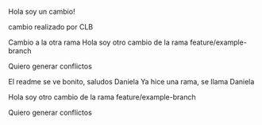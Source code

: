 Hola soy un cambio!

cambio realizado por CLB

Cambio a la otra rama
Hola soy otro cambio de la rama feature/example-branch

Quiero generar conflictos 

El readme se ve bonito, saludos Daniela
Ya hice una rama, se llama Daniela

Hola soy otro cambio de la rama feature/example-branch

Quiero generar conflictos 

